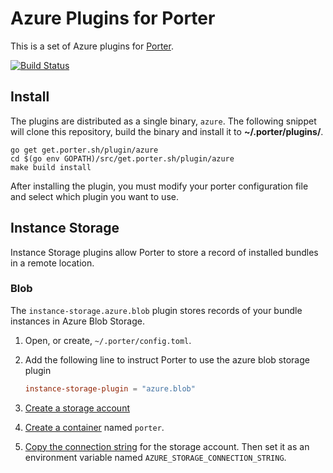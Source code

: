 # Azure Plugins for Porter

This is a set of Azure plugins for [Porter](https://github.com/deislabs/porter).
 
[![Build Status](https://dev.azure.com/deislabs/porter/_apis/build/status/porter-azure-plugins?branchName=master)](https://dev.azure.com/deislabs/porter/_build/latest?definitionId=26&branchName=master)

## Install

The plugins are distributed as a single binary, `azure`. The following snippet will clone this repository, build the binary
and install it to **~/.porter/plugins/**.

```
go get get.porter.sh/plugin/azure
cd $(go env GOPATH)/src/get.porter.sh/plugin/azure
make build install
```

After installing the plugin, you must modify your porter configuration file and select which plugin you want to use.

## Instance Storage

Instance Storage plugins allow Porter to store a record of installed bundles in a remote location.

### Blob

The `instance-storage.azure.blob` plugin stores records of your bundle instances in Azure Blob Storage. 

1. Open, or create, `~/.porter/config.toml`.
1. Add the following line to instruct Porter to use the azure blob storage plugin

    ```toml
    instance-storage-plugin = "azure.blob"
    ```

1. [Create a storage account][account]
1. [Create a container][container] named `porter`.
1. [Copy the connection string][connstring] for the storage account. Then set it as an environment variable named 
    `AZURE_STORAGE_CONNECTION_STRING`.

[account]: https://docs.microsoft.com/en-us/azure/storage/common/storage-quickstart-create-account?tabs=azure-portal
[container]: https://docs.microsoft.com/en-us/azure/storage/blobs/storage-quickstart-blobs-portal#create-a-container
[connstring]: https://docs.microsoft.com/en-us/azure/storage/common/storage-configure-connection-string?toc=%2fazure%2fstorage%2fblobs%2ftoc.json#view-and-copy-a-connection-string
